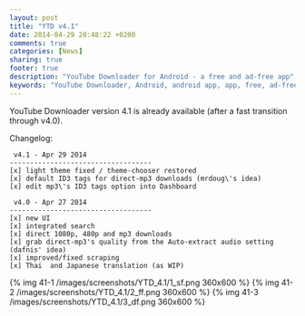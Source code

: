 ```yaml
---
layout: post
title: "YTD v4.1"
date: 2014-04-29 20:48:22 +0200
comments: true
categories: [News]
sharing: true
footer: true
description: "YouTube Downloader for Android - a free and ad-free app"
keywords: "YouTube Downloader, Android, android app, app, free, ad-free, no ads, dentex, video, YouTube, downloader"
---
```

YouTube Downloader version 4.1 is already available (after a fast transition through v4.0).

Changelog:

     v4.1 - Apr 29 2014
    -----------------------------------
    [x] light theme fixed / theme-chooser restored
    [x] default ID3 tags for direct-mp3 downloads (mrdoug\'s idea)
    [x] edit mp3\'s ID3 tags option into Dashboard

     v4.0 - Apr 27 2014
    -----------------------------------
    [x] new UI
    [x] integrated search
    [x] direct 1080p, 480p and mp3 downloads
    [x] grab direct-mp3's quality from the Auto-extract audio setting (dafnis' idea)
    [x] improved/fixed scraping
    [x] Thai  and Japanese translation (as WIP)

{% img 41-1 /images/screenshots/YTD_4.1/1_sf.png 360x600 %}
{% img 41-2 /images/screenshots/YTD_4.1/2_ff.png 360x600 %}
{% img 41-3 /images/screenshots/YTD_4.1/3_df.png 360x600 %}
